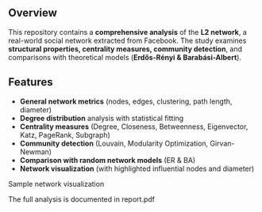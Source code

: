 ## Overview
This repository contains a **comprehensive analysis** of the **L2 network**, a real-world social network extracted from Facebook. The study examines **structural properties, centrality measures, community detection**, and comparisons with theoretical models (**Erdős-Rényi & Barabási-Albert**).

## Features
- **General network metrics** (nodes, edges, clustering, path length, diameter)
- **Degree distribution** analysis with statistical fitting
- **Centrality measures** (Degree, Closeness, Betweenness, Eigenvector, Katz, PageRank, Subgraph)
- **Community detection** (Louvain, Modularity Optimization, Girvan-Newman)
- **Comparison with random network models** (ER & BA)
- **Network visualization** (with highlighted influential nodes and diameter)


Sample network visualization

The full analysis is documented in report.pdf
